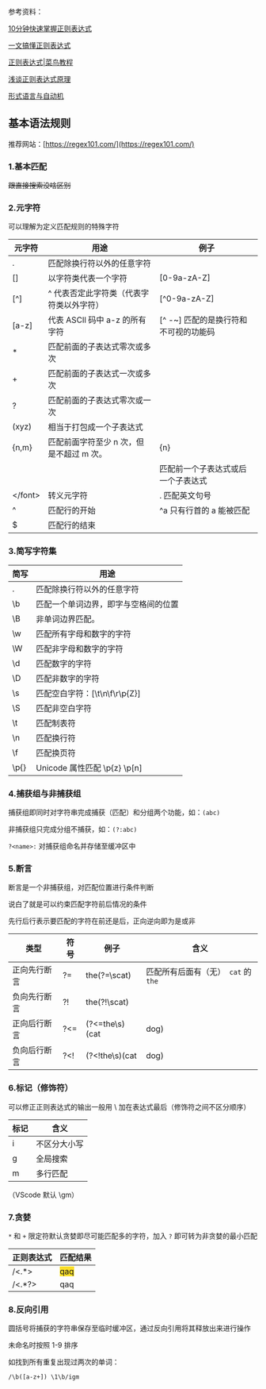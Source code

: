 参考资料：

[10分钟快速掌握正则表达式](https://player.bilibili.com/player.html?bvid=BV1da4y1p7iZ&t=631.1&autoplay=0)

[一文搞懂正则表达式](https://zhuanlan.zhihu.com/p/655706221)

[正则表达式|菜鸟教程](https://www.runoob.com/regexp/regexp-syntax.html)

[浅谈正则表达式原理](https://zhuanlan.zhihu.com/p/73640948)

[形式语言与自动机](https://fla.cuijiacai.com/)

## 基本语法规则
推荐网站：[https://regex101.com/](https://regex101.com/) 

### 1.基本匹配
~~跟直接搜索没啥区别~~

### 2.元字符
可以理解为定义匹配规则的特殊字符

| 元字符 | 用途 | 例子 |
| --- | --- | --- |
| <font style="color:rgb(25, 27, 31);">.</font> | <font style="color:rgb(25, 27, 31);">匹配除换行符以外的任意字符</font> | <font style="color:rgb(25, 27, 31);"></font> |
| <font style="color:rgb(25, 27, 31);">[]</font> | <font style="color:rgb(25, 27, 31);">以字符类代表一个字符</font> | <font style="color:rgb(25, 27, 31);">[0-9a-zA-Z]</font> |
| <font style="color:rgb(25, 27, 31);">[^]</font> | <font style="color:rgb(25, 27, 31);">^ 代表否定此字符类（代表字符类以外字符）</font> | <font style="color:rgb(25, 27, 31);">[^0-9a-zA-Z]</font> |
| <font style="color:rgb(25, 27, 31);">[a-z]</font> | <font style="color:rgb(25, 27, 31);">代表 ASCll 码中 a-z 的所有字符</font> | <font style="color:rgb(25, 27, 31);">[^ -~] 匹配的是换行符和不可视的功能码</font> |
| <font style="color:rgb(25, 27, 31);">*</font> | <font style="color:rgb(25, 27, 31);">匹配前面的子表达式零次或多次</font> | <font style="color:rgb(25, 27, 31);"></font> |
| <font style="color:rgb(25, 27, 31);">+</font> | <font style="color:rgb(25, 27, 31);">匹配前面的子表达式一次或多次</font> | <font style="color:rgb(25, 27, 31);"></font> |
| <font style="color:rgb(25, 27, 31);">?</font> | <font style="color:rgb(25, 27, 31);">匹配前面的子表达式零次或一次</font> | <font style="color:rgb(25, 27, 31);"></font> |
| <font style="color:rgb(25, 27, 31);">(xyz)</font> | <font style="color:rgb(25, 27, 31);">相当于打包成一个子表达式</font> | <font style="color:rgb(25, 27, 31);"></font> |
| <font style="color:rgb(25, 27, 31);">{n,m}</font> | <font style="color:rgb(25, 27, 31);">匹配前面字符至少 n 次，但是不超过 m 次。</font> | <font style="color:rgb(25, 27, 31);">{n}</font> |
| <font style="color:rgb(25, 27, 31);">|</font> | <font style="color:rgb(25, 27, 31);">匹配前一个子表达式或后一个子表达式</font> | <font style="color:rgb(25, 27, 31);">(114514)|(1919810)</font> |
| <font style="color:rgb(25, 27, 31);">\</font> | <font style="color:rgb(25, 27, 31);">转义元字符</font> | <font style="color:rgb(25, 27, 31);">\. 匹配英文句号</font> |
| <font style="color:rgb(25, 27, 31);">^</font> | <font style="color:rgb(25, 27, 31);">匹配行的开始</font> | <font style="color:rgb(25, 27, 31);">^a 只有行首的 a 能被匹配</font> |
| <font style="color:rgb(25, 27, 31);">$</font> | <font style="color:rgb(25, 27, 31);">匹配行的结束</font> | <font style="color:rgb(25, 27, 31);"></font> |


### 3.简写字符集
| 简写 | 用途 |
| --- | --- |
| . | <font style="color:rgb(25, 27, 31);">匹配除换行符以外的任意字符</font> |
| \b | <font style="color:rgb(25, 27, 31);">匹配一个单词边界，即字与空格间的位置</font> |
| \B | <font style="color:rgb(25, 27, 31);">非单词边界匹配。</font> |
| \w | <font style="color:rgb(25, 27, 31);">匹配所有字母和数字的字符</font> |
| \W | <font style="color:rgb(25, 27, 31);">匹配非字母和数字的字符</font> |
| \d | <font style="color:rgb(25, 27, 31);">匹配数字的字符</font> |
| \D | <font style="color:rgb(25, 27, 31);">匹配非数字的字符</font> |
| \s | <font style="color:rgb(25, 27, 31);">匹配空白字符：[\t\n\f\r\p{Z}]</font> |
| \S | <font style="color:rgb(25, 27, 31);">匹配非空白字符</font> |
| \t | <font style="color:rgb(25, 27, 31);">匹配制表符</font> |
| \n | <font style="color:rgb(25, 27, 31);">匹配换行符</font> |
| \f | <font style="color:rgb(25, 27, 31);">匹配换页符</font> |
| \p{} | <font style="color:rgb(25, 27, 31);">Unicode 属性匹配 \p{z} \p[n]</font> |


### 4.捕获组与非捕获组
捕获组即同时对字符串完成捕获（匹配）和分组两个功能，如：`(abc)`

非捕获组只完成分组不捕获，如：`(?:abc)`

`?<name>:` 对捕获组命名并存储至缓冲区中

### 5.断言
断言是一个非捕获组，对匹配位置进行条件判断

说白了就是可以约束匹配字符前后情况的条件

先行后行表示要匹配的字符在前还是后，正向逆向即为是或非

| 类型 | 符号 | 例子 | 含义 |
| --- | --- | --- | --- |
| 正向先行断言 | ?= | the(?=\scat) | 匹配所有后面有（无）` cat` 的 `the` |
| 负向先行断言 | ?! | the(?!\scat) | |
| 正向后行断言 | ?<= | (?<=the\s)(cat|dog) | 匹配所有前面有（无）`the ` 的 `cat` 或 `dog` |
| 负向后行断言 | ?<! | (?<!the\s)(cat|dog) | |


### 6.标记（修饰符）
可以修正正则表达式的输出一般用 \ 加在表达式最后（修饰符之间不区分顺序）

| 标记 | 含义 |
| --- | --- |
| i | 不区分大小写 |
| g | 全局搜索 |
| m | 多行匹配 |


（VScode 默认 \gm）

### 7.贪婪
`*` 和 `+` 限定符默认贪婪即尽可能匹配多的字符，加入 `?` 即可转为非贪婪的最小匹配

| 正则表达式 | 匹配结果 |
| --- | --- |
| /<.*> | <font style="background-color:#FBDE28;"><QAQ>qaq<QAQ></font> |
| /<.*?> | <font style="background-color:#FBDE28;"><QAQ></font>qaq<font style="background-color:#FBDE28;"><QAQ></font> |


### 8.反向引用
圆括号将捕获的字符串保存至临时缓冲区，通过反向引用将其释放出来进行操作

未命名时按照 1-9 排序

如找到所有重复出现过两次的单词：

`/\b([a-z+]) \1\b/igm`



